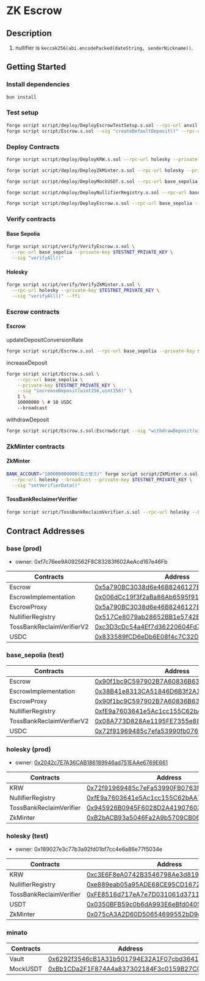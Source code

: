 # ZK Escrow

## Description

1. nullifier is `keccak256(abi.encodePacked(dateString, senderNickname))`.

## Getting Started

### Install dependencies

```sh
bun install
```

### Test setup

```sh
forge script script/deploy/DeployEscrowTestSetup.s.sol --rpc-url anvil --broadcast
forge script script/Escrow.s.sol --sig "createDefaultDeposit()" --rpc-url anvil --broadcast
```

### Deploy Contracts

```sh
forge script script/deploy/DeployKRW.s.sol --rpc-url holesky --private-key $TESTNET_PRIVATE_KEY --broadcast

forge script script/deploy/DeployZkMinter.s.sol --rpc-url holesky --private-key $TESTNET_PRIVATE_KEY --broadcast
```

```sh
forge script script/deploy/DeployMockUSDT.s.sol --rpc-url base_sepolia --broadcast

forge script script/deploy/DeployNullifierRegistry.s.sol --rpc-url base_sepolia --broadcast

forge script script/deploy/DeployEscrow.s.sol --rpc-url base_sepolia --private-key $TESTNET_PRIVATE_KEY --broadcast
```

### Verify contracts

#### Base Sepolia

```sh
forge script script/verify/VerifyEscrow.s.sol \
  --rpc-url base_sepolia --private-key $TESTNET_PRIVATE_KEY \
  --sig "verifyAll()"
```

#### Holesky

```sh
forge script script/verify/VerifyZkMinter.s.sol \
  --rpc-url holesky --private-key $TESTNET_PRIVATE_KEY \
  --sig "verifyAll()" --ffi
```

### Escrow contracts

#### Escrow

updateDepositConversionRate

```sh
forge script script/Escrow.s.sol --rpc-url base_sepolia --private-key $TESTNET_PRIVATE_KEY --broadcast --sig "updateDepositConversionRate(uint256,uint256)" 1 1400000000000000000000
```

increaseDeposit

```sh
forge script script/Escrow.s.sol \
    --rpc-url base_sepolia \
    --private-key $TESTNET_PRIVATE_KEY \
    --sig "increaseDeposit(uint256,uint256)" \
    1 \
    10000000 \ # 10 USDC
    --broadcast
```

withdrawDeposit

```sh
forge script script/Escrow.s.sol:EscrowScript --sig "withdrawDeposit(uint256)" 1 --rpc-url base
```

### ZkMinter contracts

#### ZkMinter

```sh
BANK_ACCOUNT="100000000000(토스뱅크)" forge script script/ZkMinter.s.sol \
  --rpc-url holesky --broadcast --private-key $TESTNET_PRIVATE_KEY \
  --sig "setVerifierData()"
```

#### TossBankReclaimerVerifier

```sh
forge script script/TossBankReclaimVerifier.s.sol --rpc-url holesky --broadcast --private-key $TESTNET_PRIVATE_KEY --sig addProviderHash
```

## Contract Addresses

### base (prod)

- owner: 0xf7c76ee9A092562F8C83283f602AeAcd167e46Fb

| Contracts                    | Address                                                                                                                  |
|------------------------------|--------------------------------------------------------------------------------------------------------------------------|
| Escrow | [0x5a790BC3038d6e46B8246127EC05540b424577E4](https://basescan.org/address/0x5a790BC3038d6e46B8246127EC05540b424577E4) |
| EscrowImplementation | [0x006dCc19f3f2aBa86Ab6595f91fea75B5cb7741B](https://basescan.org/address/0x006dCc19f3f2aBa86Ab6595f91fea75B5cb7741B) |
| EscrowProxy | [0x5a790BC3038d6e46B8246127EC05540b424577E4](https://basescan.org/address/0x5a790BC3038d6e46B8246127EC05540b424577E4) |
| NullifierRegistry | [0x517Ce8079ab28652BB1e5742B3B82afb41B8d5CE](https://basescan.org/address/0x517Ce8079ab28652BB1e5742B3B82afb41B8d5CE) |
| TossBankReclaimVerifierV2 | [0xc3D3cDc54a4Ef7d36220604Fd73fa521B6F5Fb6c](https://basescan.org/address/0xc3D3cDc54a4Ef7d36220604Fd73fa521B6F5Fb6c) |
| USDC | [0x833589fCD6eDb6E08f4c7C32D4f71b54bdA02913](https://basescan.org/address/0x833589fCD6eDb6E08f4c7C32D4f71b54bdA02913) |

### base_sepolia (test)

| Contracts                    | Address                                                                                                                  |
|------------------------------|--------------------------------------------------------------------------------------------------------------------------|
| Escrow | [0x90f1bc9C597902B7A60836B63F084d9aC5a657cd](https://sepolia.basescan.org/address/0x90f1bc9C597902B7A60836B63F084d9aC5a657cd) |
| EscrowImplementation | [0x38B41e8313CA51846D6B3f2A1d2316dF287c0CD3](https://sepolia.basescan.org/address/0x38B41e8313CA51846D6B3f2A1d2316dF287c0CD3) |
| EscrowProxy | [0x90f1bc9C597902B7A60836B63F084d9aC5a657cd](https://sepolia.basescan.org/address/0x90f1bc9C597902B7A60836B63F084d9aC5a657cd) |
| NullifierRegistry | [0xfE9a7603641e5Ac1cc155C62bAA7242dABf93B5a](https://sepolia.basescan.org/address/0xfE9a7603641e5Ac1cc155C62bAA7242dABf93B5a) |
| TossBankReclaimVerifierV2 | [0x08A773D828Ae1195FE7355e8885bD47456815da1](https://sepolia.basescan.org/address/0x08A773D828Ae1195FE7355e8885bD47456815da1) |
| USDC | [0x72f91969485c7efa53990fb0763ffa57ba73f3be](https://sepolia.basescan.org/address/0x72f91969485c7efa53990fb0763ffa57ba73f3be) |

### holesky (prod)

- owner: [0x2042c7E7A36CAB186189946ad751EAAe6769E661](https://holesky.etherscan.io/address/0x2042c7E7A36CAB186189946ad751EAAe6769E661)

| Contracts               | Address                                                                                                                       |
|-------------------------|-------------------------------------------------------------------------------------------------------------------------------|
| KRW                     | [0x72f91969485c7eFa53990FB0763fFA57Ba73F3Be](https://holesky.etherscan.io/address/0x72f91969485c7eFa53990FB0763fFA57Ba73F3Be) |
| NullifierRegistry       | [0xfE9a7603641e5Ac1cc155C62bAA7242dABf93B5a](https://holesky.etherscan.io/address/0xfE9a7603641e5Ac1cc155C62bAA7242dABf93B5a) |
| TossBankReclaimVerifier | [0x945926B0945F6028D2A4190760341FCD51250f42](https://holesky.etherscan.io/address/0x945926B0945F6028D2A4190760341FCD51250f42) |
| ZkMinter                | [0xB2bACB93a5046Fa2A9b5709CB06d41dAb0De6D37](https://holesky.etherscan.io/address/0xB2bACB93a5046Fa2A9b5709CB06d41dAb0De6D37) |

### holesky (test)

- owner: 0x189027e3c77b3a92fd01bf7cc4e6a86e77f5034e

| Contracts               | Address                                                                                                                       |
|-------------------------|-------------------------------------------------------------------------------------------------------------------------------|
| KRW                     | [0xc3E6F8eA0742B3546798Ae3d81914B86fBd91bC1](https://holesky.etherscan.io/address/0xc3E6F8eA0742B3546798Ae3d81914B86fBd91bC1) |
| NullifierRegistry       | [0xe889eab05a95ADE68CE95CD1672C019B84438347](https://holesky.etherscan.io/address/0xe889eab05a95ADE68CE95CD1672C019B84438347) |
| TossBankReclaimVerifier | [0xFE8516d717eA7e7D031061d371145c346f0464eD](https://holesky.etherscan.io/address/0xFE8516d717eA7e7D031061d371145c346f0464eD) |
| USDT                    | [0x0350BFB59c0b6dA993E6eBfd0405A7C59B97F253](https://holesky.etherscan.io/address/0x0350BFB59c0b6dA993E6eBfd0405A7C59B97F253) |
| ZkMinter                | [0x075cA3A2D60D50654699552bD9d97205c51644aa](https://holesky.etherscan.io/address/0x075cA3A2D60D50654699552bD9d97205c51644aa) |

### minato

| Contracts | Address                                                                                                                                |
|-----------|----------------------------------------------------------------------------------------------------------------------------------------|
| Vault     | [0x6292f3546cB1A31b501794E32A1F07cbd3641c90](https://soneium-minato.blockscout.com/address/0x6292f3546cB1A31b501794E32A1F07cbd3641c90) |
| MockUSDT  | [0xBb1CDa2F1F874A4a837302184F3c0159B27C0B41](https://soneium-minato.blockscout.com/address/0xBb1CDa2F1F874A4a837302184F3c0159B27C0B41) |
